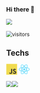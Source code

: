 ### Hi there 👋
<link rel="stylesheet" href="https://cdn.jsdelivr.net/gh/devicons/devicon@latest/devicon.min.css">

[<img src="https://img.shields.io/badge/linkedin-%230077B5.svg?&style=for-the-badge&logo=linkedin&logoColor=white%22"/>](https://www.linkedin.com/in/igor-fernando-692b16202/)


![visitors](https://visitor-badge.glitch.me/badge?page_id=yngv)
## Techs 

[<img height="30px" src="https://raw.githubusercontent.com/yngv/yngv/main/icons/js.svg"/>](teste)
[<img height="30px" src="https://raw.githubusercontent.com/yngv/yngv/main/icons/react.svg"/>](https://github.com/yngv?tab=repositories&q=react)


<img height="180em" src="https://github-readme-stats.vercel.app/api/top-langs/?username=yngv&layout=compact"/><img height="180em" src="https://github-readme-stats.vercel.app/api?username=yngv&show_icons=true&hide_border=true&&count_private=true&include_all_commits=true" />

<!--
**yngv/yngv** is a ✨ _special_ ✨ repository because its `README.md` (this file) appears on your GitHub profile.

Here are some ideas to get you started:

- 🔭 I’m currently working on ...
- 🌱 I’m currently learning ...
- 👯 I’m looking to collaborate on ...
- 🤔 I’m looking for help with ...
- 💬 Ask me about ...
- 📫 How to reach me: ...
- 😄 Pronouns: ...
- ⚡ Fun fact: ...
-->
